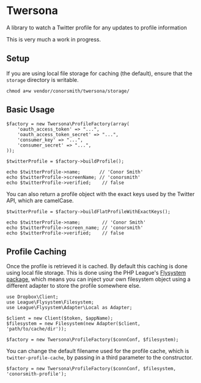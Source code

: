 # Twersona
A library to watch a Twitter profile for any updates to profile information

This is very much a work in progress.

## Setup

If you are using local file storage for caching (the default), ensure that the `storage` directory is writable.

```
chmod a+w vendor/conorsmith/twersona/storage/
```

## Basic Usage

```
$factory = new Twersona\ProfileFactory(array(
    'oauth_access_token' => "...",
    'oauth_access_token_secret' => "...",
    'consumer_key' => "...",
    'consumer_secret' => "...",
));

$twitterProfile = $factory->buildProfile();

echo $twitterProfile->name;       // 'Conor Smith'
echo $twitterProfile->screenName; // 'conorsmith'
echo $twitterProfile->verified;    // false
```

You can also return a profile object with the exact keys used by the Twitter API, which are camelCase.

```
$twitterProfile = $factory->buildFlatProfileWithExactKeys();

echo $twitterProfile->name;        // 'Conor Smith'
echo $twitterProfile->screen_name; // 'conorsmith'
echo $twitterProfile->verified;    // false
```

## Profile Caching

Once the profile is retrieved it is cached. By default this caching is done using local file storage. This is done using the PHP League's [Flysystem package](http://flysystem.thephpleague.com/), which means you can inject your own filesystem object using a different adapter to store the profile somewhere else.

```
use Dropbox\Client;
use League\Flysystem\Filesystem;
use League\Flysystem\Adapter\Local as Adapter;

$client = new Client($token, $appName);
$filesystem = new Filesystem(new Adapter($client, 'path/to/cache/dir'));

$factory = new Twersona\ProfileFactory($connConf, $filesystem);
```

You can change the default filename used for the profile cache, which is `twitter-profile-cache`, by passing in a third parameter to the constructor.

```
$factory = new Twersona\ProfileFactory($connConf, $filesystem, 'conorsmith-profile');
```